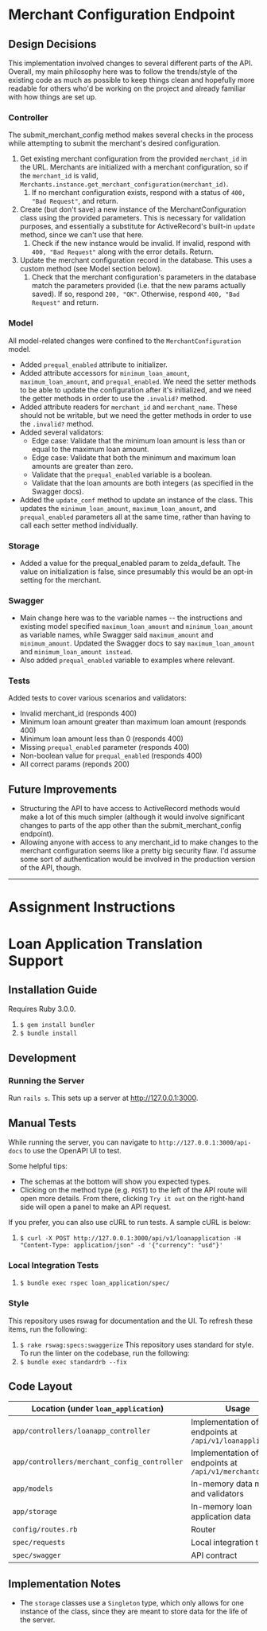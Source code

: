 # Merchant Configuration Endpoint 

## Design Decisions

This implementation involved changes to several different parts of the API. Overall, my main philosophy here was to follow the trends/style of the existing code as much as possible to keep things clean and hopefully more readable for others who'd be working on the project and already familiar with how things are set up.

### Controller

  The submit_merchant_config method makes several checks in the process while attempting to submit the merchant's desired configuration.

  1. Get existing merchant configuration from the provided `merchant_id` in the URL. Merchants are initialized with a merchant configuration, so if the `merchant_id` is valid, `Merchants.instance.get_merchant_configuration(merchant_id)`.
      1. If no merchant configuration exists, respond with a status of `400, "Bad Request"`, and return. 
  2. Create (but don't save) a new instance of the MerchantConfiguration class using the provided parameters. This is necessary for validation purposes, and essentially a substitute for ActiveRecord's built-in `update` method, since we can't use that here.
      1. Check if the new instance would be invalid. If invalid, respond with `400, "Bad Request"` along with the error details. Return.
  3. Update the merchant configuration record in the database. This uses a custom method (see Model section below). 
      1. Check that the merchant configuration's parameters in the database match the parameters provided (i.e. that the new params actually saved). If so, respond `200, "OK"`. Otherwise, respond `400, "Bad Request"` and return.

### Model

  All model-related changes were confined to the `MerchantConfiguration` model. 
  
  * Added `prequal_enabled` attribute to initializer.
  * Added attribute accessors for `minimum_loan_amount`, `maximum_loan_amount`, and `prequal_enabled`. We need the setter methods to be able to update the configuration after it's initialized, and we need the getter methods in order to use the `.invalid?` method.
  * Added attribute readers for `merchant_id` and `merchant_name`. These should not be writable, but we need the getter methods in order to use the `.invalid?` method.
  * Added several validators:
      * Edge case: Validate that the minimum loan amount is less than or equal to the maximum loan amount.
      * Edge case: Validate that both the minimum and maximum loan amounts are greater than zero.
      * Validate that the `prequal_enabled` variable is a boolean.
      * Validate that the loan amounts are both integers (as specified in the Swagger docs).
  * Added the `update_conf` method to update an instance of the class. This updates the `minimum_loan_amount`, `maximum_loan_amount`, and `prequal_enabled` parameters all at the same time, rather than having to call each setter method individually.

### Storage

  * Added a value for the prequal_enabled param to zelda_default. The value on initialization is false, since presumably this would be an opt-in setting for the merchant.

### Swagger
  
  * Main change here was to the variable names -- the instructions and existing model specified `maximum_loan_amount` and `minimum_loan_amount` as variable names, while Swagger said `maximum_amount` and `minimum_amount`. Updated the Swagger docs to say `maximum_loan_amount` and `minimum_loan_amount instead`.
  * Also added `prequal_enabled` variable to examples where relevant.

### Tests

  Added tests to cover various scenarios and validators:
  
  * Invalid merchant_id (responds 400)
  * Minimum loan amount greater than maximum loan amount (responds 400)
  * Minimum loan amount less than 0 (responds 400)
  * Missing `prequal_enabled` parameter (responds 400)
  * Non-boolean value for `prequal_enabled` (responds 400)
  * All correct params (reponds 200)

## Future Improvements

  * Structuring the API to have access to ActiveRecord methods would make a lot of this much simpler (although it would involve significant changes to parts of the app other than the submit_merchant_config endpoint). 
  * Allowing anyone with access to any merchant_id to make changes to the merchant configuration seems like a pretty big security flaw. I'd assume some sort of authentication would be involved in the production version of the API, though.

---
# Assignment Instructions

# Loan Application Translation Support

## Installation Guide

Requires Ruby 3.0.0.
1. `$ gem install bundler`
2. `$ bundle install`

## Development

### Running the Server
Run `rails s`. This sets up a server at http://127.0.0.1:3000.

## Manual Tests
While running the server, you can navigate to `http://127.0.0.1:3000/api-docs` to use the OpenAPI UI to test.

Some helpful tips:
- The schemas at the bottom will show you expected types.
- Clicking on the method type (e.g. `POST`) to the left of the API route will open more details. From there, clicking `Try it out` on the right-hand side will open a panel to make an API request.

If you prefer, you can also use cURL to run tests. A sample cURL is below:
1. `$ curl -X POST http://127.0.0.1:3000/api/v1/loanapplication -H "Content-Type: application/json" -d '{"currency": "usd"}'`


### Local Integration Tests
1. `$ bundle exec rspec loan_application/spec/`

### Style
This repository uses rswag for documentation and the UI. To refresh these items, run the following:
1. `$ rake rswag:specs:swaggerize`
This repository uses standard for style. To run the linter on the codebase, run the following:
1. `$ bundle exec standardrb --fix`

## Code Layout

Location (under `loan_application`) | Usage
------ | ------
`app/controllers/loanapp_controller`   | Implementation of API endpoints at `/api/v1/loanapplication`
`app/controllers/merchant_config_controller` | Implementation of API endpoints at `/api/v1/merchantconfig`
`app/models` | In-memory data models and validators
`app/storage` | In-memory loan application data
`config/routes.rb` | Router
`spec/requests` | Local integration tests
`spec/swagger` | API contract

## Implementation Notes

- The `storage` classes use a `Singleton` type, which only allows for one instance of the class, since they are meant to store data for the life of the server.
